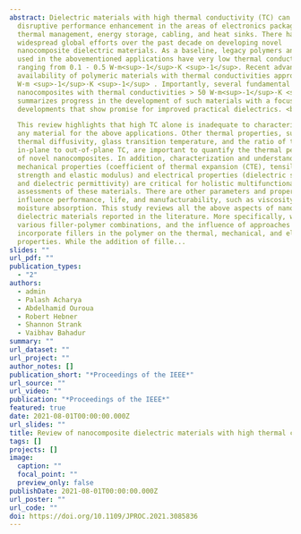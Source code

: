 ```yaml
---
abstract: Dielectric materials with high thermal conductivity (TC) can enable
  disruptive performance enhancement in the areas of electronics packaging,
  thermal management, energy storage, cabling, and heat sinks. There have been
  widespread global efforts over the past decade on developing novel
  nanocomposite dielectric materials. As a baseline, legacy polymers and epoxies
  used in the abovementioned applications have very low thermal conductivities
  ranging from 0.1 - 0.5 W·m<sup>-1</sup>·K <sup>-1</sup>. Recent advances have led to the commercial
  availability of polymeric materials with thermal conductivities approaching 10
  W·m <sup>-1</sup>·K <sup>-1</sup> . Importantly, several fundamental studies report novel
  nanocomposites with thermal conductivities > 50 W·m<sup>-1</sup>·K <sup>-1</sup>. This article
  summarizes progress in the development of such materials with a focus on
  developments that show promise for improved practical dielectrics. <br>

  This review highlights that high TC alone is inadequate to characterize the suitability of
  any material for the above applications. Other thermal properties, such as
  thermal diffusivity, glass transition temperature, and the ratio of the
  in-plane to out-of-plane TC, are important to quantify the thermal performance
  of novel nanocomposites. In addition, characterization and understanding of
  mechanical properties (coefficient of thermal expansion (CTE), tensile
  strength and elastic modulus) and electrical properties (dielectric strength
  and dielectric permittivity) are critical for holistic multifunctional
  assessments of these materials. There are other parameters and properties that
  influence performance, life, and manufacturability, such as viscosity and
  moisture absorption. This study reviews all the above aspects of nanocomposite
  dielectric materials reported in the literature. More specifically, we analyze
  various filler-polymer combinations, and the influence of approaches to
  incorporate fillers in the polymer on the thermal, mechanical, and electrical
  properties. While the addition of fille...
slides: ""
url_pdf: ""
publication_types:
  - "2"
authors:
  - admin
  - Palash Acharya
  - Abdelhamid Ouroua
  - Robert Hebner
  - Shannon Strank
  - Vaibhav Bahadur
summary: ""
url_dataset: ""
url_project: ""
author_notes: []
publication_short: "*Proceedings of the IEEE*"
url_source: ""
url_video: ""
publication: "*Proceedings of the IEEE*"
featured: true
date: 2021-08-01T00:00:00.000Z
url_slides: ""
title: Review of nanocomposite dielectric materials with high thermal conductivity
tags: []
projects: []
image:
  caption: ""
  focal_point: ""
  preview_only: false
publishDate: 2021-08-01T00:00:00.000Z
url_poster: ""
url_code: ""
doi: https://doi.org/10.1109/JPROC.2021.3085836
---
```

